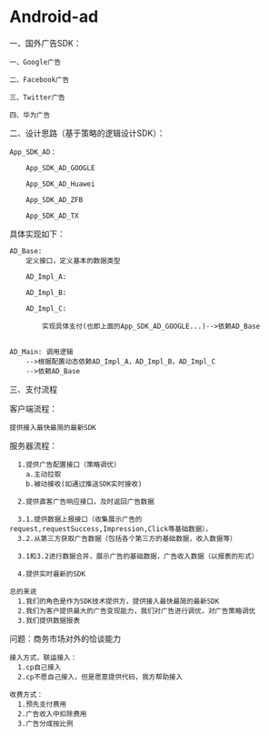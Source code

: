 # Android-ad


一、国外广告SDK：

    一、Google广告

    二、Facebook广告
    
    三、Twitter广告
    
    四、华为广告


二、设计思路（基于策略的逻辑设计SDK）：
    
    App_SDK_AD：

        App_SDK_AD_GOOGLE

        App_SDK_AD_Huawei
    
        App_SDK_AD_ZFB
    
        App_SDK_AD_TX

       
 具体实现如下：           
    
    AD_Base: 
        定义接口，定义基本的数据类型
 
        AD_Impl_A: 

        AD_Impl_B: 

        AD_Impl_C: 
    
            实现具体支付(也即上面的App_SDK_AD_GOOGLE...)-->依赖AD_Base


    AD_Main: 调用逻辑 
        -->根据配置动态依赖AD_Impl_A，AD_Impl_B，AD_Impl_C
        -->依赖AD_Base


三、支付流程

  客户端流程：

    提供接入最快最简的最新SDK


  服务器流程：

      1.提供广告配置接口（策略调优）
        a.主动拉取
        b.被动接收(如通过推送SDK实时接收)

      2.提供直客广告响应接口，及时返回广告数据

      3.1.提供数据上报接口（收集展示广告的request,requestSuccess,Impression,Click等基础数据），
      3.2.从第三方获取广告数据（包括各个第三方的基础数据，收入数据等）

      3.1和3.2进行数据合并，展示广告的基础数据，广告收入数据（以报表的形式）

      4.提供实时最新的SDK

    总的来说
      1.我们的角色是作为SDK技术提供方，提供接入最快最简的最新SDK
      2.我们为客户提供最大的广告变现能力，我们对广告进行调优，对广告策略调优
      3.我们提供数据报表
      
  问题：商务市场对外的恰谈能力


    接入方式，联运接入：
      1.cp自己接入
      2.cp不愿自己接入，但是愿意提供代码，我方帮助接入
      
    收费方式：
      1.预先支付费用
      2.广告收入中扣除费用
      3.广告分成按比例
